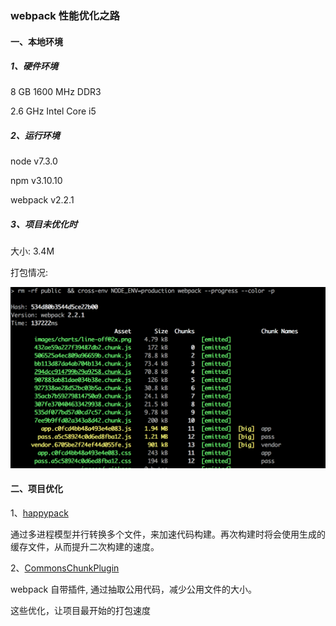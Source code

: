### webpack 性能优化之路
#### 一、本地环境
##### 1、硬件环境

8 GB 1600 MHz DDR3

2.6 GHz Intel Core i5

##### 2、运行环境

node v7.3.0

npm v3.10.10

webpack v2.2.1

##### 3、项目未优化时

大小: 3.4M

打包情况:

![webpack-old](./webpack-old.png)


#### 二、项目优化
1、[happypack](https://github.com/amireh/happypack)

通过多进程模型并行转换多个文件，来加速代码构建。再次构建时将会使用生成的缓存文件，从而提升二次构建的速度。


2、[CommonsChunkPlugin](https://webpack.js.org/plugins/commons-chunk-plugin/)

webpack 自带插件, 通过抽取公用代码，减少公用文件的大小。

这些优化，让项目最开始的打包速度
